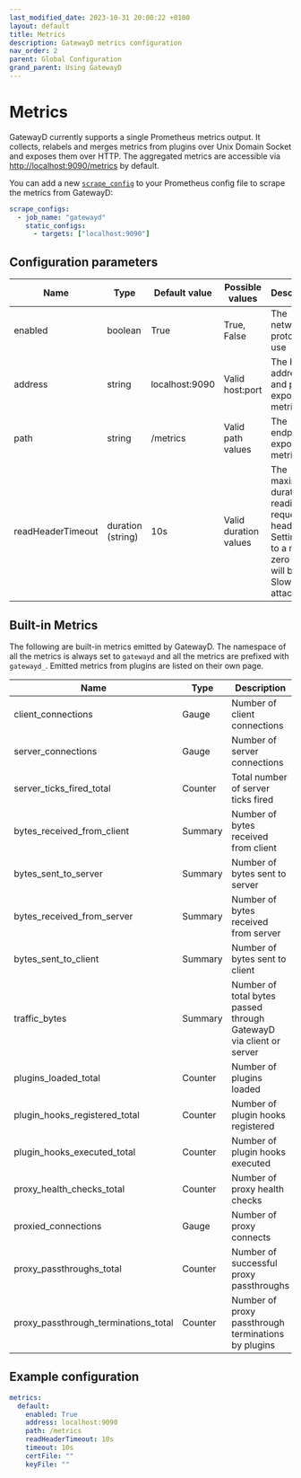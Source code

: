```yaml
---
last_modified_date: 2023-10-31 20:00:22 +0100
layout: default
title: Metrics
description: GatewayD metrics configuration
nav_order: 2
parent: Global Configuration
grand_parent: Using GatewayD
---
```


# Metrics

GatewayD currently supports a single Prometheus metrics output. It collects, relabels and merges metrics from plugins over Unix Domain Socket and exposes them over HTTP. The aggregated metrics are accessible via [http://localhost:9090/metrics](http://localhost:9090/metrics) by default.

You can add a new [`scrape_config`](https://prometheus.io/docs/prometheus/latest/configuration/configuration/#scrape_config) to your Prometheus config file to scrape the metrics from GatewayD:

```yaml
scrape_configs:
  - job_name: "gatewayd"
    static_configs:
      - targets: ["localhost:9090"]
```

## Configuration parameters

| Name              | Type              | Default value  | Possible values       | Description                                                                                                          |
| ----------------- | ----------------- | -------------- | --------------------- | -------------------------------------------------------------------------------------------------------------------- |
| enabled           | boolean           | True           | True, False           | The network protocol to use                                                                                          |
| address           | string            | localhost:9090 | Valid host:port       | The HTTP address and port to expose metrics on                                                                       |
| path              | string            | /metrics       | Valid path values     | The endpoint to expose metrics on                                                                                    |
| readHeaderTimeout | duration (string) | 10s            | Valid duration values | The maximum duration for reading the request headers. Setting this to a non-zero value will block Slowloris attacks. |

## Built-in Metrics

The following are built-in metrics emitted by GatewayD. The namespace of all the metrics is always set to `gatewayd` and all the metrics are prefixed with `gatewayd_`. Emitted metrics from plugins are listed on their own page.

| Name                                 | Type    | Description                                                        |
| ------------------------------------ | ------- | ------------------------------------------------------------------ |
| client_connections                   | Gauge   | Number of client connections                                       |
| server_connections                   | Gauge   | Number of server connections                                       |
| server_ticks_fired_total             | Counter | Total number of server ticks fired                                 |
| bytes_received_from_client           | Summary | Number of bytes received from client                               |
| bytes_sent_to_server                 | Summary | Number of bytes sent to server                                     |
| bytes_received_from_server           | Summary | Number of bytes received from server                               |
| bytes_sent_to_client                 | Summary | Number of bytes sent to client                                     |
| traffic_bytes                        | Summary | Number of total bytes passed through GatewayD via client or server |
| plugins_loaded_total                 | Counter | Number of plugins loaded                                           |
| plugin_hooks_registered_total        | Counter | Number of plugin hooks registered                                  |
| plugin_hooks_executed_total          | Counter | Number of plugin hooks executed                                    |
| proxy_health_checks_total            | Counter | Number of proxy health checks                                      |
| proxied_connections                  | Gauge   | Number of proxy connects                                           |
| proxy_passthroughs_total             | Counter | Number of successful proxy passthroughs                            |
| proxy_passthrough_terminations_total | Counter | Number of proxy passthrough terminations by plugins                |

## Example configuration

```yaml
metrics:
  default:
    enabled: True
    address: localhost:9090
    path: /metrics
    readHeaderTimeout: 10s
    timeout: 10s
    certFile: ""
    keyFile: ""
```

